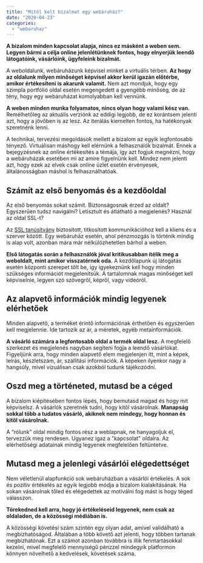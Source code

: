 ```yaml
---
title: "Mitől kelt bizalmat egy webáruház?"
date: "2020-04-23"
categories: 
  - "webaruhaz"
---
```


**A bizalom minden kapcsolat alapja, nincs ez másként a weben sem. Legyen bármi a célja online jelenlétünknek fontos, hogy elnyerjük leendő látogatóink, vásárlóink, ügyfeleink bizalmát.**

A weboldalunk, webáruházunk képvisel minket a virtuális térben. **Az hogy az oldalunk milyen minőséget képvisel akkor kerül igazán előtérbe, amikor értékesíteni is akarunk valamit.** Nem azt mondjuk, hogy egy szimpla portfólió oldal esetén megengedett a gyengébb minőség, de az tény, hogy egy webáruházat komolyabban kell vennünk.

**A weben minden munka folyamatos, nincs olyan hogy valami kész van.** Remélhetőleg az aktuális verziónk az eddigi legjobb, de ez korántsem jelenti azt, hogy a jövőben is az lesz. Az iterálás kiemelten fontos, ha hatékonyak szeretnénk lenni.

A technikai, tervezési megoldások mellett a bizalom az egyik legfontosabb tényező. Virtuálisan máshogy kell elérnünk a felhasználók bizalmát. Ennek a bejegyzésnek az online értékesítés a témája, így azt fogjuk megnézni, hogy a webáruházak esetében mi az amire figyelnünk kell. Mindez nem jelenti azt, hogy ezek az elvek csak online üzlet esetén érvényesek, általánosságban máshol is felhasználhatóak.

## Számít az első benyomás és a kezdőoldal

Az első benyomás sokat számít. Biztonságosnak érzed az oldalt? Egyszerűen tudsz navigálni? Letisztult és átlátható a megjelenés? Használ az oldal SSL-t?

Az [SSL tanúsítvány](https://hu.wikipedia.org/wiki/Https) biztosított, titkosított kommunikációhoz kell a kliens és a szerver között. Egy webáruház esetén, ahol pénzmozgás is történik mindig is alap volt, azonban mára már nélkülözhetetlen bárhol a weben.

**Első látogatás során a felhasználók jóval kritikusabban ítélik meg a weboldalt, mint amikor visszatérnek oda.** A kezdőlapunk új látogatás esetén központi szerepet tölt be, így igyekeznünk kell hogy minden szükséges információt megjelenítsük. A tartalomnak magas minőséget kell képviselnie, legyen szó szövegről, képről, vagy videóról.

## Az alapvető információk mindig legyenek elérhetőek

Minden alapvető, a terméket érintő információnak érthetően és egyszerűen kell megjelennie. Ide tartozik az ár, a méretek, egyéb metainformációk.

**A vásárló számára a legfontosabb oldal a termék oldal lesz.** A megfelelő szerkezet és megjelenés nagyban segíteni fogja a leendő vásárlókat. Figyeljünk arra, hogy minden alapvető elem megjelenjen itt, mint a képek, leírás, készletszám, ár, szállítási információk. A képeken ilyenkor nagy a hangsúly, mivel vizuálisan csak azokból tudunk tájékozódni.

## Oszd meg a történeted, mutasd be a céged

A bizalom kiépítésében fontos lépés, hogy bemutasd magad és hogy mit képviselsz. A vásárlók szeretnék tudni, hogy kitől vásárolnak. **Manapság sokkal több a tudatos vásárló, akiknek nem mindegy, hogy honnan és kitől vásárolnak.**

A “rólunk” oldal mindig fontos rész a weblapnak, ne hanyagoljuk el, tervezzük meg rendesen. Ugyanez igaz a "kapcsolat" oldalra. Az elérhetőségi adatainak mindig legyenek megfelelően feltüntetve.

## Mutasd meg a jelenlegi vásárlói elégedettséget

Nem véletlenül alapfunkció sok webáruházban a vásárlói értékelés. A sok és pozitív értékelés az egyik legjobb módja a bizalom kialakításának. Ha sokan vásárolnak tőled és elégedettek az motiválni fog mást is hogy téged válasszon.

**Törekedned kell arra, hogy jó értékeléseid legyenek, nem csak az oldaladon, de a közösségi médiában is.**

A közösségi követési szám szintén egy olyan adat, amivel validálható a megbízhatóságod. Általában a több követő azt jelenti, hogy többen tartanak megbízhatónak. Ezt a számot azonban továbbra is illik fenntartásokkal kezelni, mivel megfelelő mennyiségű pénzzel mindegyik platformon könnyen növelhető a kedvelések, követések száma.
